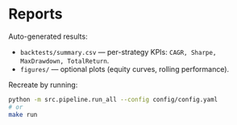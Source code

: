 # Reports

Auto-generated results:

- `backtests/summary.csv` — per-strategy KPIs: `CAGR, Sharpe, MaxDrawdown, TotalReturn`.
- `figures/` — optional plots (equity curves, rolling performance).

Recreate by running:
```bash
python -m src.pipeline.run_all --config config/config.yaml
# or
make run
